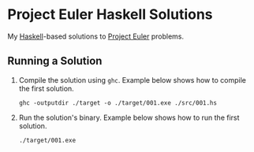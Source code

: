 # Project Euler Haskell Solutions
My [Haskell](https://www.haskell.org/)-based solutions to [Project Euler](https://projecteuler.net/archives) problems.

## Running a Solution
1. Compile the solution using `ghc`. Example below shows how to compile the first solution.
    ```shell
    ghc -outputdir ./target -o ./target/001.exe ./src/001.hs
    ```
1. Run the solution's binary. Example below shows how to run the first solution.
    ```shell
    ./target/001.exe
    ```